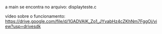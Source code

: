 a main se encontra no arquivo: displayteste.c

vídeo sobre o funcionamento: https://drive.google.com/file/d/1GADVAIK_Zo1_JYvabHz4cZKhNm7FggOj/view?usp=drivesdk
